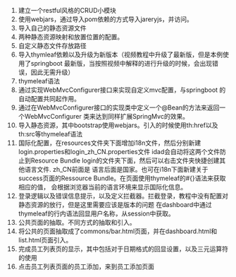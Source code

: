 1. 建立一个restful风格的CRUD小模块
2. 使用webjars，通过导入pom依赖的方式导入jareryjs，并访问。
3. 导入自己的静态资源文件
4. 两种静态资源映射和放置位置的配置。
5. 自定义静态文件存放路径
6. 导入thymleaf依赖以及升级为新版本（视频教程中升级了最新版，但是本例使用了springboot
最新版，当按照视频中解释的进行升级的时候，会出现错误，因此无需升级）
7. thymeleaf语法
8. 通过实现WebMvcConfigurer接口来实现自定义mvc配置，与springboot
的自动配置共同起作用。
9. 通过在WebMvcConfigurer接口的实现类中定义一个@Bean的方法来返回一个WebMvcConfigurer
类来达到同样扩展SpringMvc的效果。
10. 导入静态资源，其中bootstrap使用webjars。引入的时候使用th:href以及th:src等thymeleaf语法
11. 国际化配置，在resources文件夹下面增加i18n文件，然后分别新建login.properties和login_zh_CN.properties文件
idad会自动将这两个文件防止到Resource Bundle login的文件夹下面，然后可以右击文件夹快捷创建其他语言文件.  zh_CN前面是
语言后面是国家。也可在i18n下面新建关于success页面的Ressource Bundle。在页面使用thymeleaf的#{}语法来获取相应的值，
会根据浏览器当前的语言环境来显示国际化信息。
12. 登录逻辑以及错误信息提示，以及定义拦截器。拦截登录，教程中没有配置对静态资源的放行，但是这里需要应该是版本的问题
在dashboard中通过thymeleaf的行内语法回显用户名称，从session中获取。
13. 公共页面的抽取。不同方式的抽取和引入。
14. 将公共的页面抽取成了commons/bar.html页面，并在dashboard.html和list.html页面引入。
15. 完成员工列表页的显示，其中包括对于日期格式的回显设置，以及三元运算符的使用
16. 点击员工列表页面的员工添加，来到员工添加页面